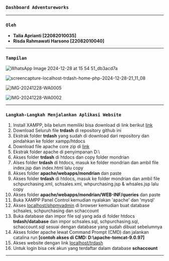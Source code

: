 ### **`Dashboard Adventureworks`**

---

### **`Oleh`**

- **Talia Aprianti          [22082010035]**
- **Risda Rahmawati Harsono [22082010040]**

---
### **`Tampilan`**

![WhatsApp Image 2024-12-28 at 15 54 51_db3acd7a](https://github.com/user-attachments/assets/73689010-8ac0-461a-9aec-9f2f6cac3ed2)

![screencapture-localhost-trdash-home-php-2024-12-28-21_11_08](https://github.com/user-attachments/assets/89484588-73be-4cb2-80c5-7bca5ec43421)

![IMG-20241228-WA0005](https://github.com/user-attachments/assets/fb821c9d-1890-47e2-bdd6-7e0db719e12b)

![IMG-20241228-WA0002](https://github.com/user-attachments/assets/1f153210-5da8-4a51-978d-4716f7a2d90b)

---
### **`Langkah-Langkah Menjalankan Aplikasi Website`**

1. Install XAMPP, bila belum memiliki bisa download di link berikut [link](https://www.apachefriends.org/download.html)
2. Download Seluruh file **trdash** di repository github ini
3. Ekstrak folder **trdash** yang sudah di download dari repository dan pindahkan ke folder xampp/htdocs
4. Download file apache core zip di [link](https://tomcat.apache.org/download-90.cgi)
5. Ekstrak folder apache di penyimpanan D:\
6. Akses folder **trdash** di htdocs dan copy folder mondrian
7. Alses folder **trdash** di htdocs, masuk ke folder mondrian dan ambil file index.jsp dan index.html lalu copy
8. Akses folder **apache/webapps/mondrian** dan paste
9. Akses folder **trdash** di htdocs, masuk ke folder mondrian dan ambil file schpurchasing.xml, schsales.xml, whpurchasing.jsp & whsales.jsp lalu copy
10. Akses folder **apache/webapps/mondrian/WEB-INF/queries** dan paste
11. Buka XAMPP Panel Control kemudian nyalakan 'apache' dan 'mysql'
12. Akses [localhost/phpmyadmin](http://localhost/phpmyadmin/) di browser kemudian buat database schsales, schpurchasing dan schaccount
13. Buka database dan impor file sql yang ada di folder htdocs **trdash/database** dan impor schsales.sql, schpurchasing.sql, schaccount.sql sesuai dengan database yang sudah dibuat sebelumnya
14. Akses folder apache lewat Command Prompt (CMD) dan jalankan catalina run **[contoh akses di CMD: D:\apache-tomcat-9.0.97]**
15. Akses website dengan link [localhost/trdash](http://localhost/trdash/)
16. Untuk login bisa cek akun yang terdaftar dalam database **schaccount**
---

